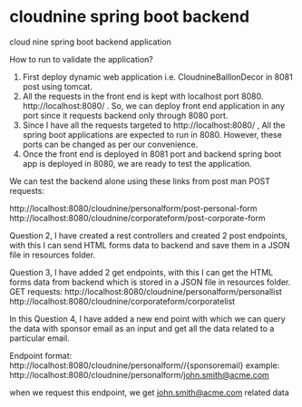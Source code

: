 # cloudnine spring boot backend
 cloud nine spring boot backend application

How to run to validate the application?

1. First deploy dynamic web application i.e. CloudnineBalllonDecor in 8081 post using tomcat. 
2. All the requests in the front end is kept with localhost port 8080.
   http://localhost:8080/ . So, we can deploy front end application in any port since it requests backend only through 8080 port.
3. Since I have all the requests targeted to http://localhost:8080/ , All the spring boot applications are expected to run in 8080. However, these ports can be changed as per our convenience.
4. Once the front end is deployed in 8081 port and backend spring boot app is deployed in 8080, we are ready to test the application.

We can test the backend alone using these links from post man
POST requests:

http://localhost:8080/cloudnine/personalform/post-personal-form
http://localhost:8080/cloudnine/corporateform/post-corporate-form

Question 2, I have created a rest controllers and created 2 post endpoints,
with this I can send HTML forms data to backend and save them in a JSON file in resources folder.


Question 3, I have added 2 get endpoints, with this I can get the HTML forms data from backend which is stored in a JSON file in resources folder.
GET requests:
http://localhost:8080/cloudnine/personalform/personallist
http://localhost:8080/cloudnine/corporateform/corporatelist

In this Question 4, I have added a new end point with which we can query the data
with sponsor email as an input and get all the data related to a particular email.

Endpoint format:
http://localhost:8080/cloudnine/personalform//{sponsoremail}
example:
http://localhost:8080/cloudnine/personalform/john.smith@acme.com

when we request this endpoint, we get john.smith@acme.com related data

